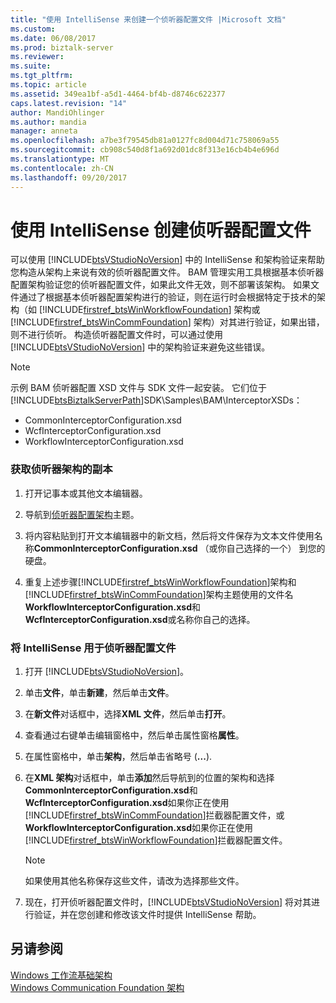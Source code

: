 ```yaml
---
title: "使用 IntelliSense 来创建一个侦听器配置文件 |Microsoft 文档"
ms.custom: 
ms.date: 06/08/2017
ms.prod: biztalk-server
ms.reviewer: 
ms.suite: 
ms.tgt_pltfrm: 
ms.topic: article
ms.assetid: 349ea1bf-a5d1-4464-bf4b-d8746c622377
caps.latest.revision: "14"
author: MandiOhlinger
ms.author: mandia
manager: anneta
ms.openlocfilehash: a7be3f79545db81a0127fc8d004d71c758069a55
ms.sourcegitcommit: cb908c540d8f1a692d01dc8f313e16cb4b4e696d
ms.translationtype: MT
ms.contentlocale: zh-CN
ms.lasthandoff: 09/20/2017
---
```

# <a name="using-intellisense-to-create-an-interceptor-configuration-file"></a>使用 IntelliSense 创建侦听器配置文件
可以使用 [!INCLUDE[btsVStudioNoVersion](../includes/btsvstudionoversion-md.md)] 中的 IntelliSense 和架构验证来帮助您构造从架构上来说有效的侦听器配置文件。 BAM 管理实用工具根据基本侦听器配置架构验证您的侦听器配置文件，如果此文件无效，则不部署该架构。 如果文件通过了根据基本侦听器配置架构进行的验证，则在运行时会根据特定于技术的架构（如 [!INCLUDE[firstref_btsWinWorkflowFoundation](../includes/firstref-btswinworkflowfoundation-md.md)] 架构或 [!INCLUDE[firstref_btsWinCommFoundation](../includes/firstref-btswincommfoundation-md.md)] 架构）对其进行验证，如果出错，则不进行侦听。 构造侦听器配置文件时，可以通过使用 [!INCLUDE[btsVStudioNoVersion](../includes/btsvstudionoversion-md.md)] 中的架构验证来避免这些错误。  
  
> [!NOTE]
>  示例 BAM 侦听器配置 XSD 文件与 SDK 文件一起安装。 它们位于 [!INCLUDE[btsBiztalkServerPath](../includes/btsbiztalkserverpath-md.md)]SDK\Samples\BAM\InterceptorXSDs：  
>   
>  -   CommonInterceptorConfiguration.xsd  
> -   WcfInterceptorConfiguration.xsd  
> -   WorkflowInterceptorConfiguration.xsd  
  
### <a name="to-obtain-a-copy-of-the-interceptor-schemas"></a>获取侦听器架构的副本  
  
1.  打开记事本或其他文本编辑器。  
  
2.  导航到[侦听器配置架构](../core/interceptor-configuration-schema.md)主题。  
  
3.  将内容粘贴到打开文本编辑器中的新文档，然后将文件保存为文本文件使用名称**CommonInterceptorConfiguration.xsd** （或你自己选择的一个） 到您的硬盘。  
  
4.  重复上述步骤[!INCLUDE[firstref_btsWinWorkflowFoundation](../includes/firstref-btswinworkflowfoundation-md.md)]架构和[!INCLUDE[firstref_btsWinCommFoundation](../includes/firstref-btswincommfoundation-md.md)]架构主题使用的文件名**WorkflowInterceptorConfiguration.xsd**和**WcfInterceptorConfiguration.xsd**或名称你自己的选择。  
  
### <a name="to-use-intellisense-with-your-interceptor-configuration-file"></a>将 IntelliSense 用于侦听器配置文件  
  
1.  打开 [!INCLUDE[btsVStudioNoVersion](../includes/btsvstudionoversion-md.md)]。  
  
2.  单击**文件**，单击**新建**，然后单击**文件**。  
  
3.  在**新文件**对话框中，选择**XML 文件**，然后单击**打开**。  
  
4.  查看通过右键单击编辑窗格中，然后单击属性窗格**属性**。  
  
5.  在属性窗格中，单击**架构**，然后单击省略号 (**...**).  
  
6.  在**XML 架构**对话框中，单击**添加**然后导航到的位置的架构和选择**CommonInterceptorConfiguration.xsd**和**WcfInterceptorConfiguration.xsd**如果你正在使用[!INCLUDE[firstref_btsWinCommFoundation](../includes/firstref-btswincommfoundation-md.md)]拦截器配置文件，或**WorkflowInterceptorConfiguration.xsd**如果你正在使用[!INCLUDE[firstref_btsWinWorkflowFoundation](../includes/firstref-btswinworkflowfoundation-md.md)]拦截器配置文件。  
  
    > [!NOTE]
    >  如果使用其他名称保存这些文件，请改为选择那些文件。  
  
7.  现在，打开侦听器配置文件时，[!INCLUDE[btsVStudioNoVersion](../includes/btsvstudionoversion-md.md)] 将对其进行验证，并在您创建和修改该文件时提供 IntelliSense 帮助。  
  
## <a name="see-also"></a>另请参阅  
 [Windows 工作流基础架构](../core/windows-workflow-foundation-schema.md)   
 [Windows Communication Foundation 架构](../core/windows-communication-foundation-schema.md)